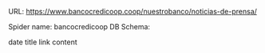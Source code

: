 URL: https://www.bancocredicoop.coop/nuestrobanco/noticias-de-prensa/

Spider name: bancocredicoop
DB Schema:

date
title
link
content
